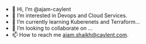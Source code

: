 - 👋 Hi, I’m @ajam-caylent
- 👀 I’m interested in Devops and Cloud Services.
- 🌱 I’m currently learning Kuberenets and Terraform...
- 💞️ I’m looking to collaborate on ...
- 📫 How to reach me ajam.shaikh@caylent.com.

<!---
ajam-caylent/ajam-caylent is a ✨ special ✨ repository because its `README.md` (this file) appears on your GitHub profile.
You can click the Preview link to take a look at your changes.
--->
